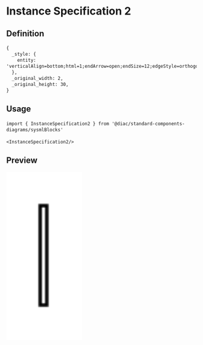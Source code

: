 # Instance Specification 2

## Definition

```
{
  _style: { 
    entity: 'verticalAlign=bottom;html=1;endArrow=open;endSize=12;edgeStyle=orthogonalEdgeStyle;',
  },
  _original_width: 2,
  _original_height: 30,
}
```

## Usage

```
import { InstanceSpecification2 } from '@diac/standard-components-diagrams/sysmlBlocks'

<InstanceSpecification2/>
```

## Preview

<img src="./instance-specification-2.png" width="200"/>

